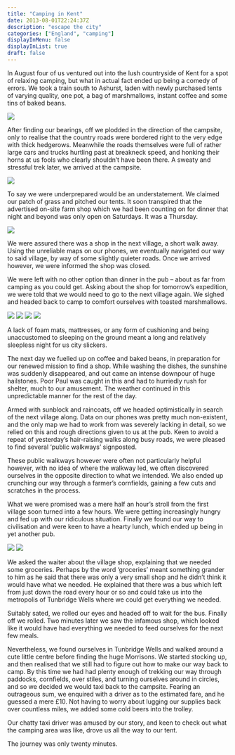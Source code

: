 ```yaml
---
title: "Camping in Kent"
date: 2013-08-01T22:24:37Z
description: "escape the city"
categories: ["England", "camping"]
displayInMenu: false
displayInList: true
draft: false
---
```


 In August four of us ventured out into the lush countryside of Kent for a spot of relaxing camping, but what in actual fact ended up being a comedy of errors. We took a train south to Ashurst, laden with newly purchased tents of varying quality, one pot, a bag of marshmallows, instant coffee and some tins of baked beans.  

![](/kentcamping/kentcamping1.jpg)

 After finding our bearings, off we plodded in the direction of the campsite, only to realise that the country roads were bordered right to the very edge with thick hedgerows. Meanwhile the roads themselves were full of rather large cars and trucks hurtling past at breakneck speed, and honking their horns at us fools who clearly shouldn’t have been there. A sweaty and stressful trek later, we arrived at the campsite.


![](/kentcamping/kentcamping2.jpg)

 To say we were underprepared would be an understatement. We claimed our patch of grass and pitched our tents. It soon transpired that the advertised on-site farm shop which we had been counting on for dinner that night and beyond was only open on Saturdays. It was a Thursday.


![](/kentcamping/kentcamping3.jpg)

 We were assured there was a shop in the next village, a short walk away. Using the unreliable maps on our phones, we eventually navigated our way to said village, by way of some slightly quieter roads. Once we arrived however, we were informed the shop was closed.

We were left with no other option than dinner in the pub – about as far from camping as you could get. Asking about the shop for tomorrow’s expedition, we were told that we would need to go to the next village again. We sighed and headed back to camp to comfort ourselves with toasted marshmallows.


![](/kentcamping/kentcamping4.jpg)
![](/kentcamping/kentcamping5.jpg)
![](/kentcamping/kentcamping6.jpg)
![](/kentcamping/kentcamping7.jpg)

 A lack of foam mats, mattresses, or any form of cushioning and being unaccustomed to sleeping on the ground meant a long and relatively sleepless night for us city slickers.

 The next day we fuelled up on coffee and baked beans, in preparation for our renewed mission to find a shop. While washing the dishes, the sunshine was suddenly disappeared, and out came an intense downpour of huge hailstones. Poor Paul was caught in this and had to hurriedly rush for shelter, much to our amusement. The weather continued in this unpredictable manner for the rest of the day.

 Armed with sunblock and raincoats, off we headed optimistically in search of the next village along. Data on our phones was pretty much non-existent, and the only map we had to work from was severely lacking in detail, so we relied on this and rough directions given to us at the pub. Keen to avoid a repeat of yesterday’s hair-raising walks along busy roads, we were pleased to find several ‘public walkways’ signposted.




These public walkways however were often not particularly helpful however, with no idea of where the walkway led, we often discovered ourselves in the opposite direction to what we intended. We also ended up crunching our way through a farmer’s cornfields, gaining a few cuts and scratches in the process.

What we were promised was a mere half an hour’s stroll from the first village soon turned into a few hours. We were getting increasingly hungry and fed up with our ridiculous situation. Finally we found our way to civilisation and were keen to have a hearty lunch, which ended up being in yet another pub.


![](/kentcamping/kentcamping9.jpg)
![](/kentcamping/kentcamping10.jpg)


We asked the waiter about the village shop, explaining that we needed some groceries. Perhaps by the word ‘groceries’ meant something grander to him as he said that there was only a very small shop and he didn’t think it would have what we needed. He explained that there was a bus which left from just down the road every hour or so and could take us into the metropolis of Tunbridge Wells where we could get everything we needed.

Suitably sated, we rolled our eyes and headed off to wait for the bus. Finally off we rolled. Two minutes later we saw the infamous shop, which looked like it would have had everything we needed to feed ourselves for the next few meals.

Nevertheless, we found ourselves in Tunbridge Wells and walked around a cute little centre before finding the huge Morrisons. We started stocking up, and then realised that we still had to figure out how to make our way back to camp. By this time we had had plenty enough of trekking our way through paddocks, cornfields, over stiles, and turning ourselves around in circles, and so we decided we would taxi back to the campsite. Fearing an outrageous sum, we enquired with a driver as to the estimated fare, and he guessed a mere £10. Not having to worry about lugging our supplies back over countless miles, we added some cold beers into the trolley.


Our chatty taxi driver was amused by our story, and keen to check out what the camping area was like, drove us all the way to our tent. 

The journey was only twenty minutes.
